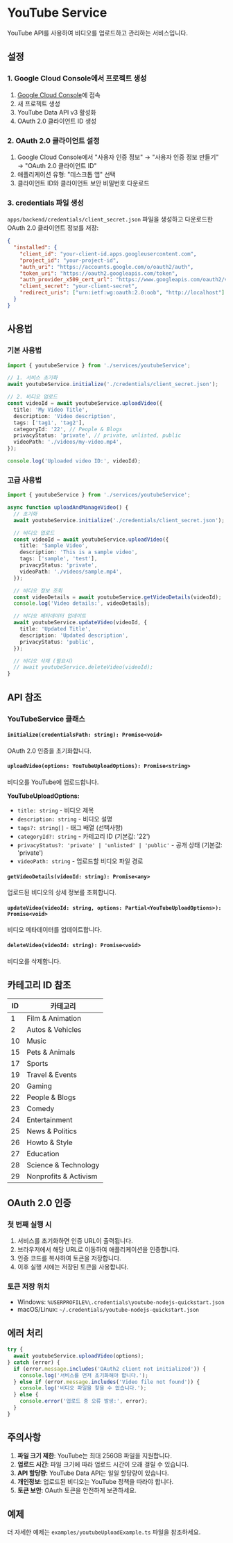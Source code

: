 # YouTube Service

YouTube API를 사용하여 비디오를 업로드하고 관리하는 서비스입니다.

## 설정

### 1. Google Cloud Console에서 프로젝트 생성

1. [Google Cloud Console](https://console.cloud.google.com/)에 접속
2. 새 프로젝트 생성
3. YouTube Data API v3 활성화
4. OAuth 2.0 클라이언트 ID 생성

### 2. OAuth 2.0 클라이언트 설정

1. Google Cloud Console에서 "사용자 인증 정보" → "사용자 인증 정보 만들기" → "OAuth 2.0 클라이언트 ID"
2. 애플리케이션 유형: "데스크톱 앱" 선택
3. 클라이언트 ID와 클라이언트 보안 비밀번호 다운로드

### 3. credentials 파일 생성

`apps/backend/credentials/client_secret.json` 파일을 생성하고 다운로드한 OAuth 2.0 클라이언트 정보를 저장:

```json
{
  "installed": {
    "client_id": "your-client-id.apps.googleusercontent.com",
    "project_id": "your-project-id",
    "auth_uri": "https://accounts.google.com/o/oauth2/auth",
    "token_uri": "https://oauth2.googleapis.com/token",
    "auth_provider_x509_cert_url": "https://www.googleapis.com/oauth2/v1/certs",
    "client_secret": "your-client-secret",
    "redirect_uris": ["urn:ietf:wg:oauth:2.0:oob", "http://localhost"]
  }
}
```

## 사용법

### 기본 사용법

```typescript
import { youtubeService } from './services/youtubeService';

// 1. 서비스 초기화
await youtubeService.initialize('./credentials/client_secret.json');

// 2. 비디오 업로드
const videoId = await youtubeService.uploadVideo({
  title: 'My Video Title',
  description: 'Video description',
  tags: ['tag1', 'tag2'],
  categoryId: '22', // People & Blogs
  privacyStatus: 'private', // private, unlisted, public
  videoPath: './videos/my-video.mp4',
});

console.log('Uploaded video ID:', videoId);
```

### 고급 사용법

```typescript
import { youtubeService } from './services/youtubeService';

async function uploadAndManageVideo() {
  // 초기화
  await youtubeService.initialize('./credentials/client_secret.json');

  // 비디오 업로드
  const videoId = await youtubeService.uploadVideo({
    title: 'Sample Video',
    description: 'This is a sample video',
    tags: ['sample', 'test'],
    privacyStatus: 'private',
    videoPath: './videos/sample.mp4',
  });

  // 비디오 정보 조회
  const videoDetails = await youtubeService.getVideoDetails(videoId);
  console.log('Video details:', videoDetails);

  // 비디오 메타데이터 업데이트
  await youtubeService.updateVideo(videoId, {
    title: 'Updated Title',
    description: 'Updated description',
    privacyStatus: 'public',
  });

  // 비디오 삭제 (필요시)
  // await youtubeService.deleteVideo(videoId);
}
```

## API 참조

### YouTubeService 클래스

#### `initialize(credentialsPath: string): Promise<void>`
OAuth 2.0 인증을 초기화합니다.

#### `uploadVideo(options: YouTubeUploadOptions): Promise<string>`
비디오를 YouTube에 업로드합니다.

**YouTubeUploadOptions:**
- `title: string` - 비디오 제목
- `description: string` - 비디오 설명
- `tags?: string[]` - 태그 배열 (선택사항)
- `categoryId?: string` - 카테고리 ID (기본값: '22')
- `privacyStatus?: 'private' | 'unlisted' | 'public'` - 공개 상태 (기본값: 'private')
- `videoPath: string` - 업로드할 비디오 파일 경로

#### `getVideoDetails(videoId: string): Promise<any>`
업로드된 비디오의 상세 정보를 조회합니다.

#### `updateVideo(videoId: string, options: Partial<YouTubeUploadOptions>): Promise<void>`
비디오 메타데이터를 업데이트합니다.

#### `deleteVideo(videoId: string): Promise<void>`
비디오를 삭제합니다.

## 카테고리 ID 참조

| ID | 카테고리 |
|----|----------|
| 1 | Film & Animation |
| 2 | Autos & Vehicles |
| 10 | Music |
| 15 | Pets & Animals |
| 17 | Sports |
| 19 | Travel & Events |
| 20 | Gaming |
| 22 | People & Blogs |
| 23 | Comedy |
| 24 | Entertainment |
| 25 | News & Politics |
| 26 | Howto & Style |
| 27 | Education |
| 28 | Science & Technology |
| 29 | Nonprofits & Activism |

## OAuth 2.0 인증

### 첫 번째 실행 시

1. 서비스를 초기화하면 인증 URL이 출력됩니다.
2. 브라우저에서 해당 URL로 이동하여 애플리케이션을 인증합니다.
3. 인증 코드를 복사하여 토큰을 저장합니다.
4. 이후 실행 시에는 저장된 토큰을 사용합니다.

### 토큰 저장 위치

- Windows: `%USERPROFILE%\.credentials\youtube-nodejs-quickstart.json`
- macOS/Linux: `~/.credentials/youtube-nodejs-quickstart.json`

## 에러 처리

```typescript
try {
  await youtubeService.uploadVideo(options);
} catch (error) {
  if (error.message.includes('OAuth2 client not initialized')) {
    console.log('서비스를 먼저 초기화해야 합니다.');
  } else if (error.message.includes('Video file not found')) {
    console.log('비디오 파일을 찾을 수 없습니다.');
  } else {
    console.error('업로드 중 오류 발생:', error);
  }
}
```

## 주의사항

1. **파일 크기 제한**: YouTube는 최대 256GB 파일을 지원합니다.
2. **업로드 시간**: 파일 크기에 따라 업로드 시간이 오래 걸릴 수 있습니다.
3. **API 할당량**: YouTube Data API는 일일 할당량이 있습니다.
4. **개인정보**: 업로드된 비디오는 YouTube 정책을 따라야 합니다.
5. **토큰 보안**: OAuth 토큰을 안전하게 보관하세요.

## 예제

더 자세한 예제는 `examples/youtubeUploadExample.ts` 파일을 참조하세요. 